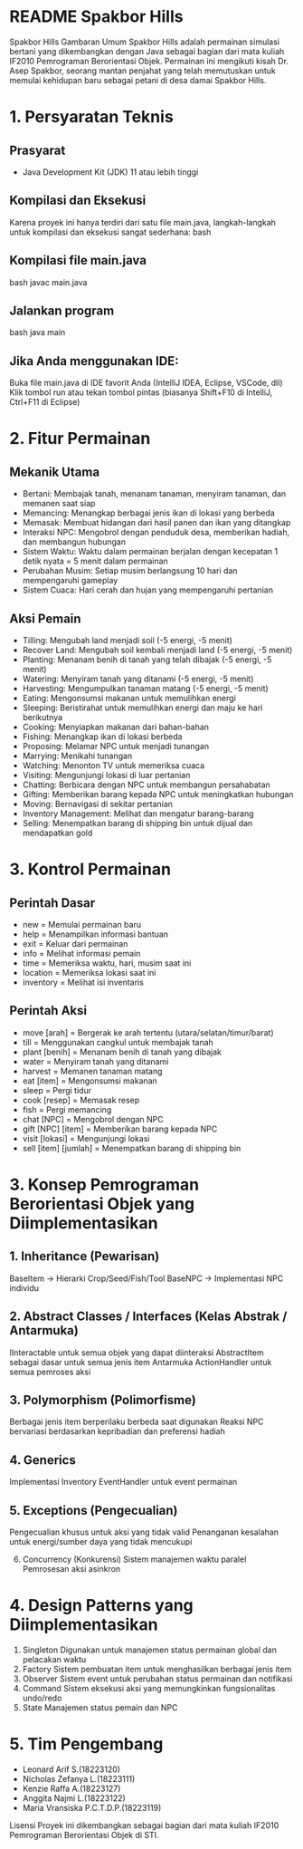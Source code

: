 # README Spakbor Hills
Spakbor Hills
Gambaran Umum
Spakbor Hills adalah permainan simulasi bertani yang dikembangkan dengan Java sebagai bagian dari mata kuliah IF2010 Pemrograman Berorientasi Objek. Permainan ini mengikuti kisah Dr. Asep Spakbor, seorang mantan penjahat yang telah memutuskan untuk memulai kehidupan baru sebagai petani di desa damai Spakbor Hills.

# 1. Persyaratan Teknis
## Prasyarat
- Java Development Kit (JDK) 11 atau lebih tinggi
## Kompilasi dan Eksekusi
Karena proyek ini hanya terdiri dari satu file main.java, langkah-langkah untuk kompilasi dan eksekusi sangat sederhana:
bash
## Kompilasi file main.java
bash
javac main.java

## Jalankan program
bash
java main

## Jika Anda menggunakan IDE:
Buka file main.java di IDE favorit Anda (IntelliJ IDEA, Eclipse, VSCode, dll)
Klik tombol run atau tekan tombol pintas (biasanya Shift+F10 di IntelliJ, Ctrl+F11 di Eclipse)

# 2. Fitur Permainan
## Mekanik Utama
- Bertani: Membajak tanah, menanam tanaman, menyiram tanaman, dan memanen saat siap
- Memancing: Menangkap berbagai jenis ikan di lokasi yang berbeda
- Memasak: Membuat hidangan dari hasil panen dan ikan yang ditangkap
- Interaksi NPC: Mengobrol dengan penduduk desa, memberikan hadiah, dan membangun hubungan
- Sistem Waktu: Waktu dalam permainan berjalan dengan kecepatan 1 detik nyata = 5 menit dalam permainan
- Perubahan Musim: Setiap musim berlangsung 10 hari dan mempengaruhi gameplay
- Sistem Cuaca: Hari cerah dan hujan yang mempengaruhi pertanian

## Aksi Pemain
- Tilling: Mengubah land menjadi soil (-5 energi, -5 menit)
- Recover Land: Mengubah soil kembali menjadi land (-5 energi, -5 menit)
- Planting: Menanam benih di tanah yang telah dibajak (-5 energi, -5 menit)
- Watering: Menyiram tanah yang ditanami (-5 energi, -5 menit)
- Harvesting: Mengumpulkan tanaman matang (-5 energi, -5 menit)
- Eating: Mengonsumsi makanan untuk memulihkan energi
- Sleeping: Beristirahat untuk memulihkan energi dan maju ke hari berikutnya
- Cooking: Menyiapkan makanan dari bahan-bahan
- Fishing: Menangkap ikan di lokasi berbeda
- Proposing: Melamar NPC untuk menjadi tunangan
- Marrying: Menikahi tunangan
- Watching: Menonton TV untuk memeriksa cuaca
- Visiting: Mengunjungi lokasi di luar pertanian
- Chatting: Berbicara dengan NPC untuk membangun persahabatan
- Gifting: Memberikan barang kepada NPC untuk meningkatkan hubungan
- Moving: Bernavigasi di sekitar pertanian
- Inventory Management: Melihat dan mengatur barang-barang
- Selling: Menempatkan barang di shipping bin untuk dijual dan mendapatkan gold

# 3. Kontrol Permainan
## Perintah Dasar
- new = Memulai permainan baru
- help = Menampilkan informasi bantuan
- exit = Keluar dari permainan
- info = Melihat informasi pemain
- time = Memeriksa waktu, hari, musim saat ini
- location = Memeriksa lokasi saat ini
- inventory = Melihat isi inventaris

## Perintah Aksi
- move [arah] = Bergerak ke arah tertentu (utara/selatan/timur/barat)
- till = Menggunakan cangkul untuk membajak tanah
- plant [benih] = Menanam benih di tanah yang dibajak
- water = Menyiram tanah yang ditanami
- harvest = Memanen tanaman matang
- eat [item] = Mengonsumsi makanan
- sleep = Pergi tidur
- cook [resep] = Memasak resep
- fish = Pergi memancing
- chat [NPC] = Mengobrol dengan NPC
- gift [NPC] [item] = Memberikan barang kepada NPC
- visit [lokasi] = Mengunjungi lokasi
- sell [item] [jumlah] = Menempatkan barang di shipping bin

# 3. Konsep Pemrograman Berorientasi Objek yang Diimplementasikan
## 1. Inheritance (Pewarisan)
BaseItem → Hierarki Crop/Seed/Fish/Tool
BaseNPC → Implementasi NPC individu

## 2. Abstract Classes / Interfaces (Kelas Abstrak / Antarmuka)
IInteractable untuk semua objek yang dapat diinteraksi
AbstractItem sebagai dasar untuk semua jenis item
Antarmuka ActionHandler untuk semua pemroses aksi

## 3. Polymorphism (Polimorfisme)
Berbagai jenis item berperilaku berbeda saat digunakan
Reaksi NPC bervariasi berdasarkan kepribadian dan preferensi hadiah

## 4. Generics
Implementasi Inventory<T extends Item>
EventHandler<T extends Event> untuk event permainan

## 5. Exceptions (Pengecualian)
Pengecualian khusus untuk aksi yang tidak valid
Penanganan kesalahan untuk energi/sumber daya yang tidak mencukupi

6. Concurrency (Konkurensi)
Sistem manajemen waktu paralel
Pemrosesan aksi asinkron

# 4. Design Patterns yang Diimplementasikan
1. Singleton
Digunakan untuk manajemen status permainan global dan pelacakan waktu
2. Factory
Sistem pembuatan item untuk menghasilkan berbagai jenis item
3. Observer
Sistem event untuk perubahan status permainan dan notifikasi
4. Command
Sistem eksekusi aksi yang memungkinkan fungsionalitas undo/redo
5. State
Manajemen status pemain dan NPC

# 5. Tim Pengembang
- Leonard Arif S.(18223120)
- Nicholas Zefanya L.(18223111)
- Kenzie Raffa A.(18223127)
- Anggita Najmi L.(18223122)
- Maria Vransiska P.C.T.D.P.(18223119)

Lisensi
Proyek ini dikembangkan sebagai bagian dari mata kuliah IF2010 Pemrograman Berorientasi Objek di STI.
